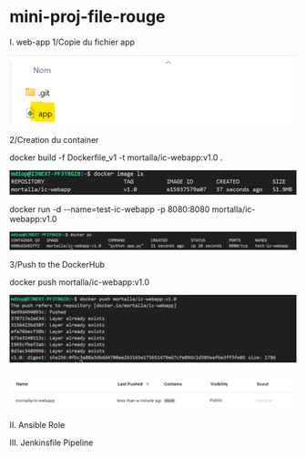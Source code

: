 # mini-proj-file-rouge

I. web-app
1/Copie du fichier app

![alt text](images/image.png)

2/Creation du container

 docker build -f Dockerfile_v1 -t mortalla/ic-webapp:v1.0 .

![alt text](images/image-1.png)

 docker run -d --name=test-ic-webapp -p 8080:8080 mortalla/ic-webapp:v1.0

 ![alt text](images/image-2.png)

 3/Push to the DockerHub

 docker push mortalla/ic-webapp:v1.0

 ![alt text](images/image-3.png)

 ![alt text](images/image-4.png)

 II. Ansible Role

 III. Jenkinsfile Pipeline